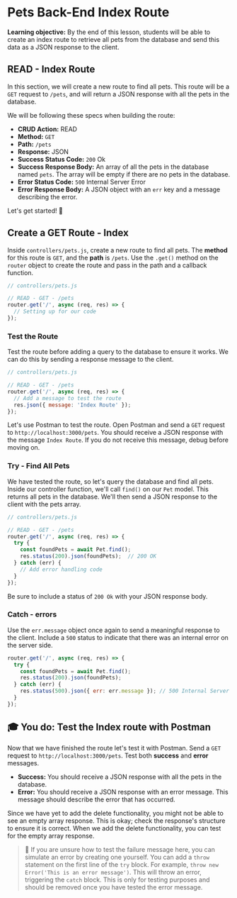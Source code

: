 <h1>
  <span class="headline">Pets Back-End</span>
  <span class="subhead">Index Route</span>
</h1>

**Learning objective:** By the end of this lesson, students will be able to create an index route to retrieve all pets from the database and send this data as a JSON response to the client.

## READ - Index Route

In this section, we will create a new route to find all pets. This route will be a `GET` request to `/pets`, and will return a JSON response with all the pets in the database.

We will be following these specs when building the route:

- **CRUD Action:** READ
- **Method:** `GET`
- **Path:** `/pets`
- **Response:** JSON
- **Success Status Code:** `200` Ok
- **Success Response Body:** An array of all the pets in the database named `pets`. The array will be empty if there are no pets in the database.
- **Error Status Code:** `500` Internal Server Error
- **Error Response Body:** A JSON object with an `err` key and a message describing the error.

Let's get started! 🎉

## Create a GET Route - Index

Inside `controllers/pets.js`, create a new route to find all pets. The **method** for this route is `GET`, and the **path** is `/pets`. Use the `.get()` method on the `router` object to create the route and pass in the path and a callback function.

```js
// controllers/pets.js

// READ - GET - /pets
router.get('/', async (req, res) => {
  // Setting up for our code
});
```

### Test the Route

Test the route before adding a query to the database to ensure it works. We can do this by sending a response message to the client.

```js
// controllers/pets.js

// READ - GET - /pets
router.get('/', async (req, res) => {
  // Add a message to test the route
  res.json({ message: 'Index Route' });
});
```

Let's use Postman to test the route. Open Postman and send a `GET` request to `http://localhost:3000/pets`. You should receive a JSON response with the message `Index Route`. If you do not receive this message, debug before moving on.

### Try - Find All Pets

We have tested the route, so let's query the database and find all pets. Inside our controller function, we'll call `find()` on our `Pet` model. This returns all pets in the database. We'll then send a JSON response to the client with the pets array.

```js
// controllers/pets.js

// READ - GET - /pets
router.get('/', async (req, res) => {
  try {
    const foundPets = await Pet.find();
    res.status(200).json(foundPets);  // 200 OK
  } catch (err) {
    // Add error handling code
  }
});
```

Be sure to include a status of `200 Ok` with your JSON response body.

### Catch - errors

Use the `err.message` object once again to send a meaningful response to the client. Include a `500` status to indicate that there was an internal error on the server side.

```js
router.get('/', async (req, res) => {
  try {
    const foundPets = await Pet.find();
    res.status(200).json(foundPets);
  } catch (err) {
    res.status(500).json({ err: err.message }); // 500 Internal Server Error
  }
});
```

## 🎓 You do: Test the Index route with Postman

Now that we have finished the route let's test it with Postman. Send a `GET` request to `http://localhost:3000/pets`. Test both **success** and **error** messages.

- **Success:** You should receive a JSON response with all the pets in the database.
- **Error:** You should receive a JSON response with an error message. This message should describe the error that has occurred.

Since we have yet to add the delete functionality, you might not be able to see an empty array response. This is okay; check the response's structure to ensure it is correct. When we add the delete functionality, you can test for the empty array response.

> 🧠 If you are unsure how to test the failure message here, you can simulate an error by creating one yourself. You can add a `throw` statement on the first line of the `try` block. For example, `throw new Error('This is an error message')`. This will throw an error, triggering the `catch` block. This is only for testing purposes and should be removed once you have tested the error message.
